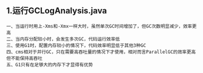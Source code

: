 1.运行GCLogAnalysis.java
------
    一、当运行时用上-Xms和-Xmx一样大时，虽然单次GC时间增加了，但GC次数明显减少，效率更高
    二、当内存分配较小时，会发生多次GC，代码运行效率低
    三、使用G1时，配置内存较小的情况下，代码效率明显低于其他3种GC
    四、cms相对于并行GC，只在需要高吞吐量的情况下才使用，相对而言ParallelGC的效率更高但不能保持高吞吐
    五、G1只有在足够大的内存下才显得有优势
